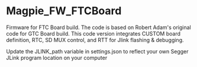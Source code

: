 # Magpie_FW_FTCBoard
Firmware for FTC Board build.  The code is based on Robert Adam's original code for GTC Board build.  This code version integrates CUSTOM board definition, RTC, SD MUX control, and RTT for Jlink flashing &amp; debugging.

Update the JLINK_path variable in settings.json to reflect your own Segger JLink program location on your computer
